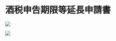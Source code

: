 # 酒税申告期限等延長申請書

![](https://www.nta.go.jp/tmp/3b73ca4e-8d1c-4765-b995-3fe0f60659d6/images/cd9a20dbce32a9aafc942d65f0ff93eea2204a07eea9ba0a894914de176fbeaa.jpg)

![](https://www.nta.go.jp/tmp/3b73ca4e-8d1c-4765-b995-3fe0f60659d6/images/add4259bd4d197db9ce4eb52b8a81de5738e01cd3b0b634017ac23343120d200.jpg)